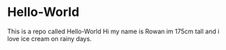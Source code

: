 # Hello-World
This is a repo called Hello-World
Hi my name is Rowan im 175cm tall and i love ice cream on rainy days.
